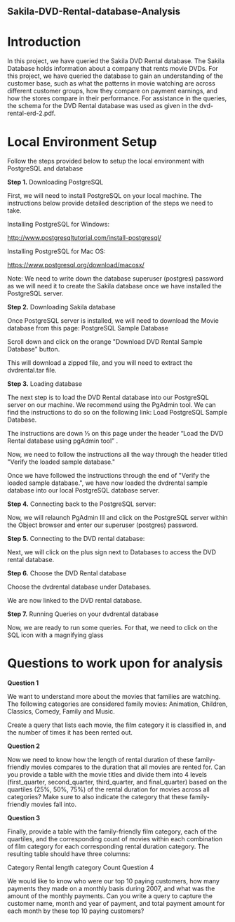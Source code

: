 ## **Sakila-DVD-Rental-database-Analysis**
# **Introduction**
In this project, we have queried the Sakila DVD Rental database. The Sakila Database holds information about a company that rents movie DVDs. For this project, we have queried the database to gain an understanding of the customer base, such as what the patterns in movie watching are across different customer groups, how they compare on payment earnings, and how the stores compare in their performance. For assistance in the queries, the schema for the DVD Rental database was used as given in the dvd-rental-erd-2.pdf.

# **Local Environment Setup**
Follow the steps provided below to setup the local environment with PostgreSQL and database

**Step 1.** Downloading PostgreSQL

First, we will need to install PostgreSQL on your local machine. The instructions below provide detailed description of the steps we need to take.

Installing PostgreSQL for Windows:

http://www.postgresqltutorial.com/install-postgresql/

Installing PostgreSQL for Mac OS:

https://www.postgresql.org/download/macosx/

Note: We need to write down the database superuser (postgres) password as we will need it to create the Sakila database once we have installed the PostgreSQL server.

**Step 2.** Downloading Sakila database

Once PostgreSQL server is installed, we will need to download the Movie database from this page: PostgreSQL Sample Database

Scroll down and click on the orange "Download DVD Rental Sample Database" button.

This will download a zipped file, and you will need to extract the dvdrental.tar file.

**Step 3.** Loading database

The next step is to load the DVD Rental database into our PostgreSQL server on our machine. We recommend using the PgAdmin tool. We can find the instructions to do so on the following link: Load PostgreSQL Sample Database.

The instructions are down ⅓ on this page under the header “Load the DVD Rental database using pgAdmin tool” .

Now, we need to follow the instructions all the way through the header titled "Verify the loaded sample database."

Once we have followed the instructions through the end of "Verify the loaded sample database.", we have now loaded the dvdrental sample database into our local PostgreSQL database server.

**Step 4.** Connecting back to the PostgreSQL server:

Now, we will relaunch PgAdmin III and click on the PostgreSQL server within the Object browser and enter our superuser (postgres) password.

**Step 5.** Connecting to the DVD rental database:

Next, we will click on the plus sign next to Databases to access the DVD rental database.

**Step 6.** Choose the DVD Rental database

Choose the dvdrental database under Databases.

We are now linked to the DVD rental database.

**Step 7.** Running Queries on your dvdrental database

Now, we are ready to run some queries. For that, we need to click on the SQL icon with a magnifying glass

# Questions to work upon for analysis
**Question 1**

We want to understand more about the movies that families are watching. The following categories are considered family movies: Animation, Children, Classics, Comedy, Family and Music.

Create a query that lists each movie, the film category it is classified in, and the number of times it has been rented out.

**Question 2**

Now we need to know how the length of rental duration of these family-friendly movies compares to the duration that all movies are rented for. Can you provide a table with the movie titles and divide them into 4 levels (first_quarter, second_quarter, third_quarter, and final_quarter) based on the quartiles (25%, 50%, 75%) of the rental duration for movies across all categories? Make sure to also indicate the category that these family-friendly movies fall into.

**Question 3**

Finally, provide a table with the family-friendly film category, each of the quartiles, and the corresponding count of movies within each combination of film category for each corresponding rental duration category. The resulting table should have three columns:

Category
Rental length category
Count
Question 4

We would like to know who were our top 10 paying customers, how many payments they made on a monthly basis during 2007, and what was the amount of the monthly payments. Can you write a query to capture the customer name, month and year of payment, and total payment amount for each month by these top 10 paying customers?

